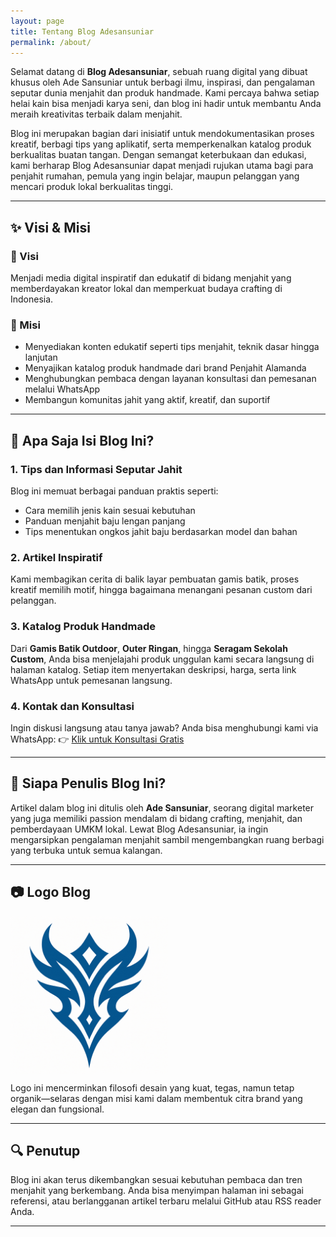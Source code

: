 ```yaml
---
layout: page
title: Tentang Blog Adesansuniar
permalink: /about/
---
```

Selamat datang di **Blog Adesansuniar**, sebuah ruang digital yang dibuat khusus oleh Ade Sansuniar untuk berbagi ilmu, inspirasi, dan pengalaman seputar dunia menjahit dan produk handmade. Kami percaya bahwa setiap helai kain bisa menjadi karya seni, dan blog ini hadir untuk membantu Anda meraih kreativitas terbaik dalam menjahit.

Blog ini merupakan bagian dari inisiatif untuk mendokumentasikan proses kreatif, berbagi tips yang aplikatif, serta memperkenalkan katalog produk berkualitas buatan tangan. Dengan semangat keterbukaan dan edukasi, kami berharap Blog Adesansuniar dapat menjadi rujukan utama bagi para penjahit rumahan, pemula yang ingin belajar, maupun pelanggan yang mencari produk lokal berkualitas tinggi.

---

## ✨ Visi & Misi

### 🎯 Visi

Menjadi media digital inspiratif dan edukatif di bidang menjahit yang memberdayakan kreator lokal dan memperkuat budaya crafting di Indonesia.

### 🎯 Misi

- Menyediakan konten edukatif seperti tips menjahit, teknik dasar hingga lanjutan
- Menyajikan katalog produk handmade dari brand Penjahit Alamanda
- Menghubungkan pembaca dengan layanan konsultasi dan pemesanan melalui WhatsApp
- Membangun komunitas jahit yang aktif, kreatif, dan suportif

---

## 🔎 Apa Saja Isi Blog Ini?

### 1. Tips dan Informasi Seputar Jahit

Blog ini memuat berbagai panduan praktis seperti:
- Cara memilih jenis kain sesuai kebutuhan
- Panduan menjahit baju lengan panjang
- Tips menentukan ongkos jahit baju berdasarkan model dan bahan

### 2. Artikel Inspiratif

Kami membagikan cerita di balik layar pembuatan gamis batik, proses kreatif memilih motif, hingga bagaimana menangani pesanan custom dari pelanggan.

### 3. Katalog Produk Handmade

Dari **Gamis Batik Outdoor**, **Outer Ringan**, hingga **Seragam Sekolah Custom**, Anda bisa menjelajahi produk unggulan kami secara langsung di halaman katalog. Setiap item menyertakan deskripsi, harga, serta link WhatsApp untuk pemesanan langsung.

### 4. Kontak dan Konsultasi

Ingin diskusi langsung atau tanya jawab? Anda bisa menghubungi kami via WhatsApp:
👉 [Klik untuk Konsultasi Gratis](https://wa.me/6288801758800)

---

## 📌 Siapa Penulis Blog Ini?

Artikel dalam blog ini ditulis oleh **Ade Sansuniar**, seorang digital marketer yang juga memiliki passion mendalam di bidang crafting, menjahit, dan pemberdayaan UMKM lokal. Lewat Blog Adesansuniar, ia ingin mengarsipkan pengalaman menjahit sambil mengembangkan ruang berbagi yang terbuka untuk semua kalangan.

---

## 📷 Logo Blog

<img src="https://github.com/adesansuniar/blog-adesansuniar/blob/main/assets/img/logoblogade.png " alt="Logo Blog Adesansuniar" style="max-width: 50%; margin: height:auto: 10px auto; display: block;">

Logo ini mencerminkan filosofi desain yang kuat, tegas, namun tetap organik—selaras dengan misi kami dalam membentuk citra brand yang elegan dan fungsional.

---

## 🔍 Penutup

Blog ini akan terus dikembangkan sesuai kebutuhan pembaca dan tren menjahit yang berkembang. Anda bisa menyimpan halaman ini sebagai referensi, atau berlangganan artikel terbaru melalui GitHub atau RSS reader Anda.

---

<script type="application/ld+json">
{
  "@context": "https://schema.org",
  "@type": "Blog",
  "name": "Blog Adesansuniar",
  "url": "https://adesansuniar.github.io/blog-adesansuniar/",
  "description": "Tentang informasi dan tips serta katalog produk",
  "author": {
    "@type": "Person",
    "name": "Ade Sansuniar"
  },
  "image": "https://adesansuniar.github.io/blog-adesansuniar/assets/img/logo-adesansuniar.png",
  "publisher": {
    "@type": "Organization",
    "name": "Blog Adesansuniar",
    "logo": {
      "@type": "ImageObject",
      "url": "https://adesansuniar.github.io/blog-adesansuniar/assets/img/logo-adesansuniar.png"
    }
  }
}
</script>
